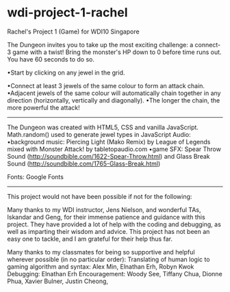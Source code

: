 # wdi-project-1-rachel
Rachel's Project 1 (Game) for WDI10 Singapore

The Dungeon invites you to take up the most exciting challenge: a connect-3 game with a twist!
Bring the monster's HP down to 0 before time runs out.
You have 60 seconds to do so.

•Start by clicking on any jewel in the grid.

•Connect at least 3 jewels of the same colour to form an attack chain.
•Adjacent jewels of the same colour will automatically chain together in any direction (horizontally, vertically and diagonally).
•The longer the chain, the more powerful the attack!

------------------------------------------------------------------

The Dungeon was created with HTML5, CSS and vanilla JavaScript.
Math.random() used to generate jewel types in JavaScript
Audio:
•background music: Piercing Light (Mako Remix) by League of Legends mixed with Monster Attack! by tabletopaudio.com
•game SFX: Spear Throw Sound (http://soundbible.com/1622-Spear-Throw.html) and Glass Break Sound (http://soundbible.com/1765-Glass-Break.html)

Fonts: Google Fonts

------------------------------------------------------------------

This project would not have been possible if not for the following:

Many thanks to my WDI instructor, Jens Nielson, and wonderful TAs, Iskandar and Geng, for their immense patience and guidance with this project. They have provided a lot of help with the coding and debugging, as well as imparting their wisdom and advice. This project has not been an easy one to tackle, and I am grateful for their help thus far.

Many thanks to my classmates for being so supportive and helpful wherever possible (in no particular order):
Translating of human logic to gaming algorithm and syntax: Alex Min, Elnathan Erh, Robyn Kwok
Debugging: Elnathan Erh
Encouragement: Woody See, Tiffany Chua, Dionne Phua, Xavier Bulner, Justin Cheong,
